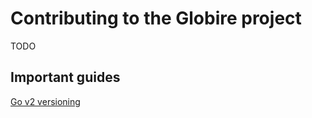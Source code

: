 # Contributing to the Globire project

TODO

## Important guides

[Go v2 versioning](https://blog.golang.org/v2-go-modules)